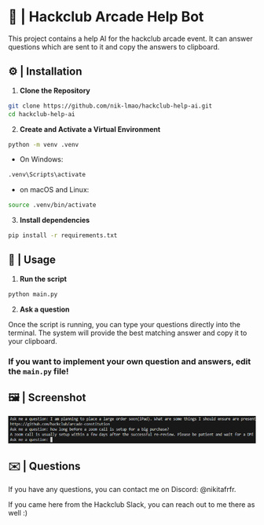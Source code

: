 # 🤖 | Hackclub Arcade Help Bot

This project contains a help AI for the hackclub arcade event. It can answer questions which are sent to it and copy the answers to clipboard.

## ⚙️ | Installation

1. **Clone the Repository**

```sh
git clone https://github.com/nik-lmao/hackclub-help-ai.git
cd hackclub-help-ai
```

2. **Create and Activate a Virtual Environment**

```sh
python -m venv .venv
```

- On Windows:
```sh
.venv\Scripts\activate
```

- on macOS and Linux:
```sh
source .venv/bin/activate
```

3. **Install dependencies**

```sh
pip install -r requirements.txt
```

## 🔌 | Usage

1. **Run the script**

```sh
python main.py
```

2. **Ask a question**

Once the script is running, you can type your questions directly into the terminal. The system will provide the best matching answer and copy it to your clipboard.

### If you want to implement your own question and answers, edit the `main.py` file!

## 🖼️ | Screenshot

![Screenshot](screenshot.png)

## ✉️ | Questions

If you have any questions, you can contact me on Discord: @nikitafrfr.

If you came here from the Hackclub Slack, you can reach out to me there as well :)